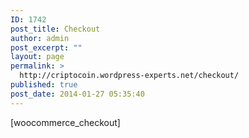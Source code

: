 ```yaml
---
ID: 1742
post_title: Checkout
author: admin
post_excerpt: ""
layout: page
permalink: >
  http://criptocoin.wordpress-experts.net/checkout/
published: true
post_date: 2014-01-27 05:35:40
---
```

[woocommerce_checkout]